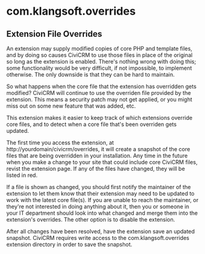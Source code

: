 # com.klangsoft.overrides

## Extension File Overrides

An extension may supply modified copies of core PHP and template files, and by doing so causes CiviCRM to use those files in place of the original so long as the extension is enabled. There's nothing wrong with doing this; some functionality would be very difficult, if not impossible, to implement otherwise. The only downside is that they can be hard to maintain.

So what happens when the core file that the extension has overridden gets modified? CiviCRM will continue to use the overriden file provided by the extension. This means a security patch may not get applied, or you might miss out on some new feature that was added, etc.

This extension makes it easier to keep track of which extensions override core files, and to detect when a core file that's been overriden gets updated.

The first time you access the extension, at http://yourdomain/civicrm/overrides, it will create a snapshot of the core files that are being overridden in your installation. Any time in the future when you make a change to your site that could include core CiviCRM files, revist the extension page. If any of the files have changed, they will be listed in red.

If a file is shown as changed, you should first notify the maintainer of the extension to let them know that their extension may need to be updated to work with the latest core file(s). If you are unable to reach the maintainer, or they're not interested in doing anything about it, then you or someone in your IT department should look into what changed and merge them into the extension's overrides. The other option is to disable the extension.

After all changes have been resolved, have the extension save an updated snapshot. CiviCRM requires write access to the com.klangsoft.overrides extension directory in order to save the snapshot.